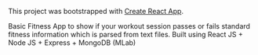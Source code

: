 This project was bootstrapped with [Create React App](https://github.com/facebookincubator/create-react-app).

Basic Fitness App to show if your workout session passes or fails standard fitness information which is parsed from text files. Built using React JS + Node JS + Express + MongoDB (MLab)
